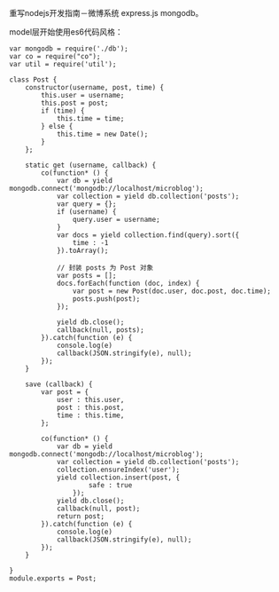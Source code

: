 重写nodejs开发指南－微博系统 express.js mongodb。

model层开始使用es6代码风格：

 	var mongodb = require('./db');
	var co = require("co");
	var util = require('util');

	class Post {
		constructor(username, post, time) {
			this.user = username;
			this.post = post;
			if (time) {
				this.time = time;
			} else {
				this.time = new Date();
			}
		};
		
		static get (username, callback) {
			co(function* () {		
				var db = yield mongodb.connect('mongodb://localhost/microblog');
				var collection = yield db.collection('posts');
				var query = {};
				if (username) {
					query.user = username;
				}
				var docs = yield collection.find(query).sort({
					time : -1
				}).toArray();

				// 封装 posts 为 Post 对象
				var posts = [];
				docs.forEach(function (doc, index) {
					var post = new Post(doc.user, doc.post, doc.time);
					posts.push(post);
				});

				yield db.close();
				callback(null, posts);
			}).catch(function (e) {
				console.log(e)
				callback(JSON.stringify(e), null);
			});
		}
		
		save (callback) {
			var post = {
				user : this.user,
				post : this.post,
				time : this.time,
			};
			
			co(function* () {		
				var db = yield mongodb.connect('mongodb://localhost/microblog');
				var collection = yield db.collection('posts');
				collection.ensureIndex('user');
				yield collection.insert(post, {
						safe : true
					});
				yield db.close();
				callback(null, post);
				return post;
			}).catch(function (e) {
				console.log(e)
				callback(JSON.stringify(e), null);
			});
		}

	}
	module.exports = Post;

